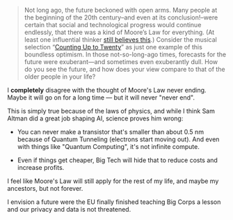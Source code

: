 > Not long ago, the future beckoned with open arms. Many people at the beginning of the 20th century–and even at its conclusion!–were certain that social and technological progress would continue endlessly, that there was a kind of Moore’s Law for everything. (At least one influential thinker [still believes this](https://aiadventures.net/summaries/moores-law-for-everything).) Consider the musical selection “[Counting Up to Twenty](https://www.youtube.com/watch?v=tMYtFe8adKA)” as just one example of this boundless optimism. In those not-so-long-ago times, forecasts for the future were exuberant—and sometimes even exuberantly dull. How do you see the future, and how does your view compare to that of the older people in your life?

I **completely** disagree with the thought of Moore's Law never ending. Maybe it will go on for a long time — but it will never "never end".

This is simply true because of the laws of physics, and while I think Sam Altman did a great job shaping AI, science proves him wrong:

 - You can never make a transistor that's smaller than about 0.5 nm because of Quantum Tunneling (electrons start moving out). And even with things like "Quantum Computing", it's not infinite compute.

 - Even if things get cheaper, Big Tech will hide that to reduce costs and increase profits.

I feel like Moore's Law will still apply for the rest of my life, and maybe my ancestors, but not forever.

I envision a future were the EU finally finished teaching Big Corps a lesson and our privacy and data is not threatened.
